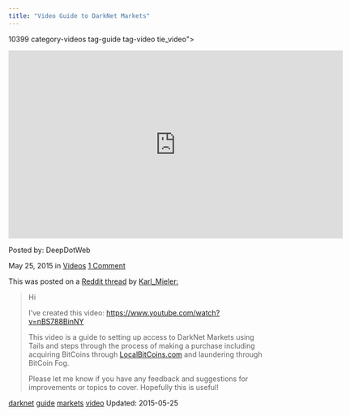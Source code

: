 ```yaml
---
title: "Video Guide to DarkNet Markets"
---
```


10399 category-videos tag-guide tag-video tie_video">
    
<iframe width="660" height="371" src="https://www.youtube.com/embed/nBS788BinNY?feature=oembed" frameborder="0" allowfullscreen></iframe> </div>

Posted by: DeepDotWeb 

<span>May 25, 2015</span>
<span>in <a href="/category/videos/" rel="category tag">Videos</a></span>
<span><a href="/2015/05/25/video-guide-to-darknet-markets/#comments">1 Comment</a></span>
</p>

<p>This was posted on a <a href="http://www.reddit.com/r/DarkNetMarkets/comments/377g8d/guide_to_darknet_markets_a_video/">Reddit thread</a> by <a class="author may-blank id-t2_np5ae" href="http://www.reddit.com/user/Karl_Mieler">Karl_Mieler:</a></p>
<div class="usertext-body may-blank-within md-container ">
<div class="md">
<blockquote><p>Hi</p>
<p>I&#8217;ve created this video: <a href="https://www.youtube.com/watch?v=nBS788BinNY" rel="nofollow">https://www.youtube.com/watch?v=nBS788BinNY</a></p>
<p>This video is a guide to setting up access to DarkNet Markets using Tails and steps through the process of making a purchase including acquiring BitCoins through <a href="https://localbitcoins.com/?ch=4v6y" target="_blank">LocalBitCoins.com</a> and laundering through BitCoin Fog.</p>
<p>Please let me know if you have any feedback and suggestions for improvements or topics to cover. Hopefully this is useful!</p></blockquote>
</div>
</div>
</div>
<a href="/tag/darknet/" rel="tag">darknet</a> <a href="/tag/guide/" rel="tag">guide</a> <a href="/tag/markets/" rel="tag">markets</a> <a href="/tag/video/" rel="tag">video</a></span> 
Updated: 2015-05-25

    
